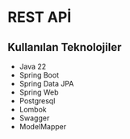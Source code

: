 # REST APİ
## Kullanılan Teknolojiler
- Java 22
- Spring Boot
- Spring Data JPA
- Spring Web
- Postgresql
- Lombok
- Swagger
- ModelMapper